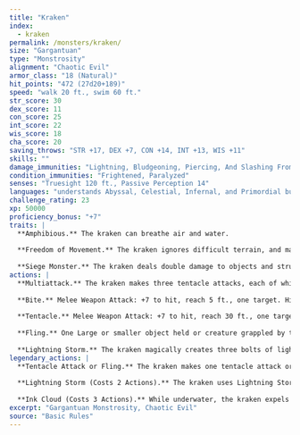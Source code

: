 ```yaml
---
title: "Kraken"
index:
  - kraken
permalink: /monsters/kraken/
size: "Gargantuan"
type: "Monstrosity"
alignment: "Chaotic Evil"
armor_class: "18 (Natural)"
hit_points: "472 (27d20+189)"
speed: "walk 20 ft., swim 60 ft."
str_score: 30
dex_score: 11
con_score: 25
int_score: 22
wis_score: 18
cha_score: 20
saving_throws: "STR +17, DEX +7, CON +14, INT +13, WIS +11"
skills: ""
damage_immunities: "Lightning, Bludgeoning, Piercing, And Slashing From Nonmagical Weapons"
condition_immunities: "Frightened, Paralyzed"
senses: "Truesight 120 ft., Passive Perception 14"
languages: "understands Abyssal, Celestial, Infernal, and Primordial but can't speak, telepathy 120 ft."
challenge_rating: 23
xp: 50000
proficiency_bonus: "+7"
traits: |
  **Amphibious.** The kraken can breathe air and water.
  
  **Freedom of Movement.** The kraken ignores difficult terrain, and magical effects can't reduce its speed or cause it to be restrained. It can spend 5 feet of movement to escape from nonmagical restraints or being grappled.
  
  **Siege Monster.** The kraken deals double damage to objects and structures.
actions: |
  **Multiattack.** The kraken makes three tentacle attacks, each of which it can replace with one use of Fling.
  
  **Bite.** Melee Weapon Attack: +7 to hit, reach 5 ft., one target. Hit: 23 (3d8 + 10) piercing damage. If the target is a Large or smaller creature grappled by the kraken, that creature is swallowed, and the grapple ends. While swallowed, the creature is blinded and restrained, it has total cover against attacks and other effects outside the kraken, and it takes 42 (12d6) acid damage at the start of each of the kraken's turns. If the kraken takes 50 damage or more on a single turn from a creature inside it, the kraken must succeed on a DC 25 Constitution saving throw at the end of that turn or regurgitate all swallowed creatures, which fall prone in a space within 10 feet of the kraken. If the kraken dies, a swallowed creature is no longer restrained by it and can escape from the corpse using 15 feet of movement, exiting prone.
  
  **Tentacle.** Melee Weapon Attack: +7 to hit, reach 30 ft., one target. Hit: 20 (3d6 + 10) bludgeoning damage, and the target is grappled (escape DC 18). Until this grapple ends, the target is restrained. The kraken has ten tentacles, each of which can grapple one target.
  
  **Fling.** One Large or smaller object held or creature grappled by the kraken is thrown up to 60 feet in a random direction and knocked prone. If a thrown target strikes a solid surface, the target takes 3 (1d6) bludgeoning damage for every 10 feet it was thrown. If the target is thrown at another creature, that creature must succeed on a DC 18 Dexterity saving throw or take the same damage and be knocked prone.
  
  **Lightning Storm.** The kraken magically creates three bolts of lightning, each of which can strike a target the kraken can see within 120 feet of it. A target must make a DC 23 Dexterity saving throw, taking 22 (4d10) lightning damage on a failed save, or half as much damage on a successful one.  
legendary_actions: |
  **Tentacle Attack or Fling.** The kraken makes one tentacle attack or uses its Fling.
  
  **Lightning Storm (Costs 2 Actions).** The kraken uses Lightning Storm.
  
  **Ink Cloud (Costs 3 Actions).** While underwater, the kraken expels an ink cloud in a 60-foot radius. The cloud spreads around corners, and that area is heavily obscured to creatures other than the kraken. Each creature other than the kraken that ends its turn there must succeed on a DC 23 Constitution saving throw, taking 16 (3d10) poison damage on a failed save, or half as much damage on a successful one. A strong current disperses the cloud, which otherwise disappears at the end of the kraken's next turn.
excerpt: "Gargantuan Monstrosity, Chaotic Evil"
source: "Basic Rules"
---
```

